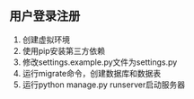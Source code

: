 ## 用户登录注册

1. 创建虚拟环境
2. 使用pip安装第三方依赖
3. 修改settings.example.py文件为settings.py
4. 运行migrate命令，创建数据库和数据表
5. 运行python manage.py runserver启动服务器